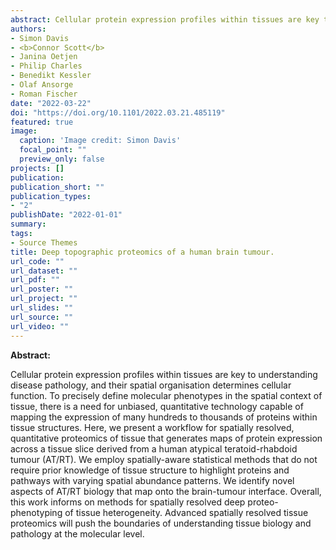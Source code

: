 ```yaml
---
abstract: Cellular protein expression profiles within tissues are key to understanding disease pathology, and their spatial organisation determines cellular function. To precisely define molecular phenotypes in the spatial context of tissue, there is a need for unbiased, quantitative technology capable of mapping the expression of many hundreds to thousands of proteins within tissue structures. Here, we present a workflow for spatially resolved, quantitative proteomics of tissue that generates maps of protein expression across a tissue slice derived from a human atypical teratoid-rhabdoid tumour (AT/RT). We employ spatially-aware statistical methods that do not require prior knowledge of tissue structure to highlight proteins and pathways with varying spatial abundance patterns. We identify novel aspects of AT/RT biology that map onto the brain-tumour interface. Overall, this work informs on methods for spatially resolved deep proteo-phenotyping of tissue heterogeneity. Advanced spatially resolved tissue proteomics will push the boundaries of understanding tissue biology and pathology at the molecular level.
authors:
- Simon Davis
- <b>Connor Scott</b> 
- Janina Oetjen
- Philip Charles
- Benedikt Kessler
- Olaf Ansorge
- Roman Fischer
date: "2022-03-22"
doi: "https://doi.org/10.1101/2022.03.21.485119"
featured: true
image:
  caption: 'Image credit: Simon Davis'
  focal_point: ""
  preview_only: false
projects: []
publication: 
publication_short: ""
publication_types:
- "2"
publishDate: "2022-01-01"
summary: 
tags:
- Source Themes
title: Deep topographic proteomics of a human brain tumour.
url_code: ""
url_dataset: ""
url_pdf: ""
url_poster: ""
url_project: ""
url_slides: ""
url_source: ""
url_video: ""
---
```


<b>Abstract:</b>
<br>

Cellular protein expression profiles within tissues are key to understanding disease pathology, and their spatial organisation determines cellular function. To precisely define molecular phenotypes in the spatial context of tissue, there is a need for unbiased, quantitative technology capable of mapping the expression of many hundreds to thousands of proteins within tissue structures. Here, we present a workflow for spatially resolved, quantitative proteomics of tissue that generates maps of protein expression across a tissue slice derived from a human atypical teratoid-rhabdoid tumour (AT/RT). We employ spatially-aware statistical methods that do not require prior knowledge of tissue structure to highlight proteins and pathways with varying spatial abundance patterns. We identify novel aspects of AT/RT biology that map onto the brain-tumour interface. Overall, this work informs on methods for spatially resolved deep proteo-phenotyping of tissue heterogeneity. Advanced spatially resolved tissue proteomics will push the boundaries of understanding tissue biology and pathology at the molecular level.